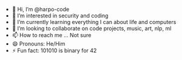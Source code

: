 - 👋 Hi, I’m @harpo-code
- 👀 I’m interested in security and coding
- 🌱 I’m currently learning everything I can about life and computers
- 💞️ I’m looking to collaborate on code projects, music, art, nlp, ml
- 📫 How to reach me ... Not sure
- 😄 Pronouns: He/Him
- ⚡ Fun fact: 101010 is binary for 42

<!---
harpo-code/harpo-code is a ✨ special ✨ repository because its `README.md` (this file) appears on your GitHub profile.
You can click the Preview link to take a look at your changes.
--->
